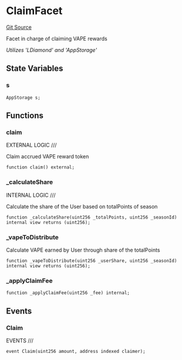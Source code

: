 # ClaimFacet
[Git Source](https://github.com/VaporFi/liquid-staking/blob/3b515db4cbed442e9d462b37141dae8e14c9c9d0/src/facets/ClaimFacet.sol)

Facet in charge of claiming VAPE rewards

*Utilizes 'LDiamond' and 'AppStorage'*


## State Variables
### s

```solidity
AppStorage s;
```


## Functions
### claim

EXTERNAL LOGIC ///

Claim accrued VAPE reward token


```solidity
function claim() external;
```

### _calculateShare

INTERNAL LOGIC ///

Calculate the share of the User based on totalPoints of season


```solidity
function _calculateShare(uint256 _totalPoints, uint256 _seasonId) internal view returns (uint256);
```

### _vapeToDistribute

Calculate VAPE earned by User through share of the totalPoints


```solidity
function _vapeToDistribute(uint256 _userShare, uint256 _seasonId) internal view returns (uint256);
```

### _applyClaimFee


```solidity
function _applyClaimFee(uint256 _fee) internal;
```

## Events
### Claim
EVENTS ///


```solidity
event Claim(uint256 amount, address indexed claimer);
```

